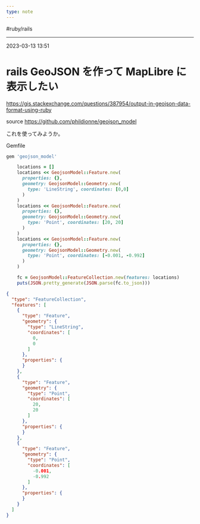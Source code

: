 ```yaml
---
type: note
---
```


#ruby/rails 

---
2023-03-13  13:51

# rails  GeoJSON を作って MapLibre に表示したい

https://gis.stackexchange.com/questions/387954/output-in-geojson-data-format-using-ruby

source
https://github.com/phildionne/geojson_model

これを使ってみようか。

Gemfile
```ruby
gem 'geojson_model'
```

```ruby
    locations = []
    locations << GeojsonModel::Feature.new(
      properties: {},
      geometry: GeojsonModel::Geometry.new(
        type: 'LineString', coordinates: [0,0]
      )
    )
    locations << GeojsonModel::Feature.new(
      properties: {},
      geometry: GeojsonModel::Geometry.new(
        type: 'Point', coordinates: [20, 20]
      )
    )
    locations << GeojsonModel::Feature.new(
      properties: {},
      geometry: GeojsonModel::Geometry.new(
        type: 'Point', coordinates: [-0.001, -0.992]
      )
    )

    fc = GeojsonModel::FeatureCollection.new(features: locations)
    puts(JSON.pretty_generate(JSON.parse(fc.to_json)))
```

```json
{
  "type": "FeatureCollection",
  "features": [
    {
      "type": "Feature",
      "geometry": {
        "type": "LineString",
        "coordinates": [
          0,
          0
        ]
      },
      "properties": {
      }
    },
    {
      "type": "Feature",
      "geometry": {
        "type": "Point",
        "coordinates": [
          20,
          20
        ]
      },
      "properties": {
      }
    },
    {
      "type": "Feature",
      "geometry": {
        "type": "Point",
        "coordinates": [
          -0.001,
          -0.992
        ]
      },
      "properties": {
      }
    }
  ]
}
```

